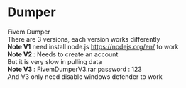 # Dumper
Fivem Dumper
<br />
There are 3 versions, each version works differently
<br />
<b>Note V1</b> need install node.js https://nodejs.org/en/ to work
<br />
<b>Note V2 </b>: Needs to create an account
<br />
But it is very slow in pulling data
<br />
<b>Note V3 </b> : FivemDumperV3.rar password : 123
<br />
And V3 only need disable windows defender to work 
